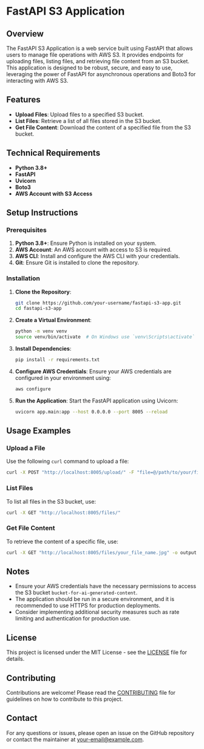 # FastAPI S3 Application

## Overview
The FastAPI S3 Application is a web service built using FastAPI that allows users to manage file operations with AWS S3. It provides endpoints for uploading files, listing files, and retrieving file content from an S3 bucket. This application is designed to be robust, secure, and easy to use, leveraging the power of FastAPI for asynchronous operations and Boto3 for interacting with AWS S3.

## Features
- **Upload Files**: Upload files to a specified S3 bucket.
- **List Files**: Retrieve a list of all files stored in the S3 bucket.
- **Get File Content**: Download the content of a specified file from the S3 bucket.

## Technical Requirements
- **Python 3.8+**
- **FastAPI**
- **Uvicorn**
- **Boto3**
- **AWS Account with S3 Access**

## Setup Instructions

### Prerequisites
1. **Python 3.8+**: Ensure Python is installed on your system.
2. **AWS Account**: An AWS account with access to S3 is required.
3. **AWS CLI**: Install and configure the AWS CLI with your credentials.
4. **Git**: Ensure Git is installed to clone the repository.

### Installation
1. **Clone the Repository**:
   ```bash
   git clone https://github.com/your-username/fastapi-s3-app.git
   cd fastapi-s3-app
   ```

2. **Create a Virtual Environment**:
   ```bash
   python -m venv venv
   source venv/bin/activate  # On Windows use `venv\Scripts\activate`
   ```

3. **Install Dependencies**:
   ```bash
   pip install -r requirements.txt
   ```

4. **Configure AWS Credentials**:
   Ensure your AWS credentials are configured in your environment using:
   ```bash
   aws configure
   ```

5. **Run the Application**:
   Start the FastAPI application using Uvicorn:
   ```bash
   uvicorn app.main:app --host 0.0.0.0 --port 8005 --reload
   ```

## Usage Examples

### Upload a File
Use the following `curl` command to upload a file:
```bash
curl -X POST "http://localhost:8005/upload/" -F "file=@/path/to/your/file.jpg"
```

### List Files
To list all files in the S3 bucket, use:
```bash
curl -X GET "http://localhost:8005/files/"
```

### Get File Content
To retrieve the content of a specific file, use:
```bash
curl -X GET "http://localhost:8005/files/your_file_name.jpg" -o output.jpg
```

## Notes
- Ensure your AWS credentials have the necessary permissions to access the S3 bucket `bucket-for-ai-generated-content`.
- The application should be run in a secure environment, and it is recommended to use HTTPS for production deployments.
- Consider implementing additional security measures such as rate limiting and authentication for production use.

## License
This project is licensed under the MIT License - see the [LICENSE](LICENSE) file for details.

## Contributing
Contributions are welcome! Please read the [CONTRIBUTING](CONTRIBUTING.md) file for guidelines on how to contribute to this project.

## Contact
For any questions or issues, please open an issue on the GitHub repository or contact the maintainer at your-email@example.com.